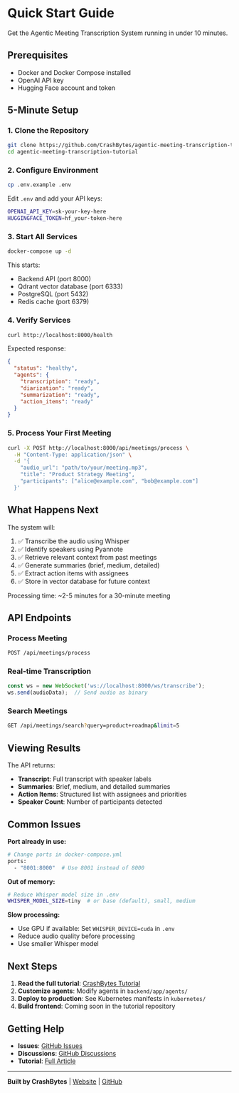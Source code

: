 # Quick Start Guide

Get the Agentic Meeting Transcription System running in under 10 minutes.

## Prerequisites

- Docker and Docker Compose installed
- OpenAI API key
- Hugging Face account and token

## 5-Minute Setup

### 1. Clone the Repository

```bash
git clone https://github.com/CrashBytes/agentic-meeting-transcription-tutorial.git
cd agentic-meeting-transcription-tutorial
```

### 2. Configure Environment

```bash
cp .env.example .env
```

Edit `.env` and add your API keys:
```bash
OPENAI_API_KEY=sk-your-key-here
HUGGINGFACE_TOKEN=hf_your-token-here
```

### 3. Start All Services

```bash
docker-compose up -d
```

This starts:
- Backend API (port 8000)
- Qdrant vector database (port 6333)
- PostgreSQL (port 5432)
- Redis cache (port 6379)

### 4. Verify Services

```bash
curl http://localhost:8000/health
```

Expected response:
```json
{
  "status": "healthy",
  "agents": {
    "transcription": "ready",
    "diarization": "ready",
    "summarization": "ready",
    "action_items": "ready"
  }
}
```

### 5. Process Your First Meeting

```bash
curl -X POST http://localhost:8000/api/meetings/process \
  -H "Content-Type: application/json" \
  -d '{
    "audio_url": "path/to/your/meeting.mp3",
    "title": "Product Strategy Meeting",
    "participants": ["alice@example.com", "bob@example.com"]
  }'
```

## What Happens Next

The system will:
1. ✅ Transcribe the audio using Whisper
2. ✅ Identify speakers using Pyannote
3. ✅ Retrieve relevant context from past meetings
4. ✅ Generate summaries (brief, medium, detailed)
5. ✅ Extract action items with assignees
6. ✅ Store in vector database for future context

Processing time: ~2-5 minutes for a 30-minute meeting

## API Endpoints

### Process Meeting
```bash
POST /api/meetings/process
```

### Real-time Transcription
```javascript
const ws = new WebSocket('ws://localhost:8000/ws/transcribe');
ws.send(audioData);  // Send audio as binary
```

### Search Meetings
```bash
GET /api/meetings/search?query=product+roadmap&limit=5
```

## Viewing Results

The API returns:
- **Transcript**: Full transcript with speaker labels
- **Summaries**: Brief, medium, and detailed summaries
- **Action Items**: Structured list with assignees and priorities
- **Speaker Count**: Number of participants detected

## Common Issues

**Port already in use:**
```bash
# Change ports in docker-compose.yml
ports:
  - "8001:8000"  # Use 8001 instead of 8000
```

**Out of memory:**
```bash
# Reduce Whisper model size in .env
WHISPER_MODEL_SIZE=tiny  # or base (default), small, medium
```

**Slow processing:**
- Use GPU if available: Set `WHISPER_DEVICE=cuda` in `.env`
- Reduce audio quality before processing
- Use smaller Whisper model

## Next Steps

1. **Read the full tutorial**: [CrashBytes Tutorial](https://crashbytes.com/articles/tutorial-agentic-meeting-transcription-ai-agents-rag-enterprise-deployment-2025)
2. **Customize agents**: Modify agents in `backend/app/agents/`
3. **Deploy to production**: See Kubernetes manifests in `kubernetes/`
4. **Build frontend**: Coming soon in the tutorial repository

## Getting Help

- **Issues**: [GitHub Issues](https://github.com/CrashBytes/agentic-meeting-transcription-tutorial/issues)
- **Discussions**: [GitHub Discussions](https://github.com/CrashBytes/agentic-meeting-transcription-tutorial/discussions)
- **Tutorial**: [Full Article](https://crashbytes.com)

---

**Built by CrashBytes** | [Website](https://crashbytes.com) | [GitHub](https://github.com/CrashBytes)
